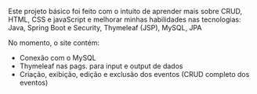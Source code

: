 Este projeto básico foi feito com o intuito de aprender mais sobre CRUD, HTML, CSS e javaScript e melhorar minhas habilidades nas tecnologias: Java, Spring Boot e Security, Thymeleaf (JSP), MySQL, JPA

No momento, o site contém:

- Conexão com o MySQL
- Thymeleaf nas pags. para input e output de dados
- Criação, exibição, edição e exclusão dos eventos (CRUD completo dos eventos)
